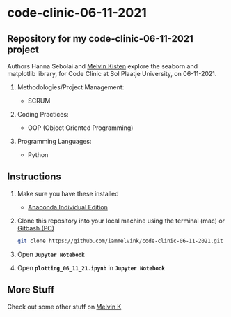 # code-clinic-06-11-2021

## Repository for my code-clinic-06-11-2021 project

Authors Hanna Sebolai and [Melvin Kisten](https://github.com/iammelvink 'Melvin Kisten') explore the seaborn and matplotlib library, for Code Clinic at Sol Plaatje University, on 06-11-2021.

1. Methodologies/Project Management:
   - SCRUM

2. Coding Practices:
   - OOP (Object Oriented Programming)

3. Programming Languages:
   - Python

## Instructions

1. Make sure you have these installed

   - [Anaconda Individual Edition](https://www.anaconda.com/products/individual 'Anaconda Individual Edition')

2. Clone this repository into your local machine using the terminal (mac) or
   [Gitbash (PC)](https://git-scm.com/download/win 'Gitbash (PC)')

   ```sh
   git clone https://github.com/iammelvink/code-clinic-06-11-2021.git
   ```

3. Open **`Jupyter Notebook`**

4. Open **`plotting_06_11_21.ipynb`** in **`Jupyter Notebook`**

## More Stuff

Check out some other stuff on
[Melvin K](https://github.com/iammelvink 'Melvin K GitHub page')
